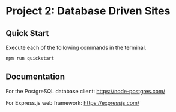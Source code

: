Project 2: Database Driven Sites
=======================================

## Quick Start

Execute each of the following commands in the terminal.

```
npm run quickstart
```

## Documentation

For the PostgreSQL database client: https://node-postgres.com/

For Express.js web framework: https://expressjs.com/
